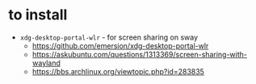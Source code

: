 # to install

- `xdg-desktop-portal-wlr` - for screen sharing on sway
    - https://github.com/emersion/xdg-desktop-portal-wlr
    - https://askubuntu.com/questions/1313369/screen-sharing-with-wayland
    - https://bbs.archlinux.org/viewtopic.php?id=283835
    
